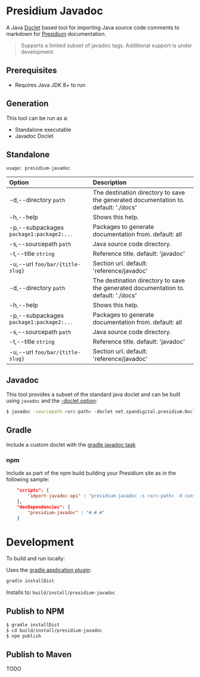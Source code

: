 # Presidium Javadoc

A Java [Doclet](http://docs.oracle.com/javase/8/docs/technotes/guides/javadoc/doclet/overview.html) based tool 
for importing Java source code comments to markdown for [Presidium](http://presidium.spandigital.net) documentation.

> Supports a limited subset of javadoc tags. Additional support is under development.

## Prerequisites
- Requires Java JDK 8+ to run

## Generation
This tool can be run as a:
 - Standalone executable
 - Javadoc Doclet

## Standalone
```
usage: presidium-javadoc
```

| Option | Description 
|:---|:---
| -d,--directory `path`                     | The destination directory to save the generated documentation to. default: './docs'
| -h,--help                                 | Shows this help.
| -p,--subpackages `package1:package2:...`  | Packages to generate documentation from. default: all
| -s,--sourcepath `path`                    | Java source code directory.
| -t,--title `string`                        | Reference title. default: 'javadoc'
| -u,--url `foo/bar/{title-slug}`            | Section url. default: 'reference/javadoc'
| -d,--directory `path`                      | The destination directory to save the generated documentation to. default: './docs'
| -h,--help                                  | Shows this help.
| -p,--subpackages `package1:package2:...`   | Packages to generate documentation from. default: all
| -s,--sourcepath `path`                     | Java source code directory.
| -t,--title `string`                        | Reference title. default: 'javadoc'
| -u,--url `foo/bar/{title-slug}`            | Section url. default: 'reference/javadoc'

## Javadoc
This tool provides a subset of the standard java doclet and can be built using `javadoc` and the [-doclet option](http://docs.oracle.com/javase/8/docs/technotes/tools/windows/javadoc.html#CHDCGDCA): 

```bash
$ javadoc -sourcepath <src-path> -doclet net.spandigital.presidium.Doclet -docletpath presidium-javadoc-#.#.#.jar -d <dist-path> -subpackages <packages>
```

## Gradle
Include a custom doclet with the [gradle javadoc task](https://docs.gradle.org/current/dsl/org.gradle.api.tasks.javadoc.Javadoc.html)

### npm

Include as part of the npm build building your Presidium site as in the following sample:

```json
    "scripts": {
        "import-javadoc-api" : "presidium-javadoc -s <src-path> -d content/_reference/javadoc-api -p <packages> -t Javadoc\ API -u reference/javadoc-api"
    },
    "devDependencies": {
        "presidium-javadoc" : "#.#.#"
    }
```

# Development

To build and run locally:

Uses the [gradle application plugin](https://docs.gradle.org/current/userguide/application_plugin.html):
```bash
gradle installDist
```

Installs to: `build/install/presidium-javadoc`

## Publish to NPM
```bash
$ gradle installDist
$ cd build/install/presidium-javadoc
$ npm publish
```

## Publish to Maven
TODO
